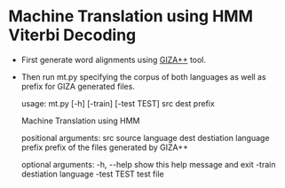 # Machine Translation using HMM Viterbi Decoding
* First generate word alignments using [GIZA++](http://www.statmt.org/moses/giza/GIZA++.html) tool.
* Then run mt.py specifying the corpus of both languages as well as prefix for GIZA generated files.

	usage: mt.py [-h] [-train] [-test TEST] src dest prefix

	Machine Translation using HMM

	positional arguments:
	  src         source language
	  dest        destiation language
	  prefix      prefix of the files generated by GIZA++

	optional arguments:
	  -h, --help  show this help message and exit
	  -train      destiation language
	  -test TEST  test file

